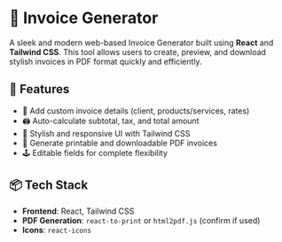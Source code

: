 # 🧾 Invoice Generator

A sleek and modern web-based Invoice Generator built using **React** and **Tailwind CSS**. This tool allows users to create, preview, and download stylish invoices in PDF format quickly and efficiently.

## 🚀 Features

- 📄 Add custom invoice details (client, products/services, rates)
- 🖨️ Auto-calculate subtotal, tax, and total amount
- 🎨 Stylish and responsive UI with Tailwind CSS
- 🧾 Generate printable and downloadable PDF invoices
- 🕹️ Editable fields for complete flexibility



## 📦 Tech Stack

- **Frontend**: React, Tailwind CSS
- **PDF Generation**: `react-to-print` or `html2pdf.js` (confirm if used)
- **Icons**: `react-icons`



